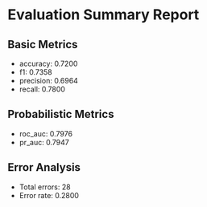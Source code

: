 # Evaluation Summary Report

## Basic Metrics

- accuracy: 0.7200
- f1: 0.7358
- precision: 0.6964
- recall: 0.7800

## Probabilistic Metrics

- roc_auc: 0.7976
- pr_auc: 0.7947

## Error Analysis

- Total errors: 28
- Error rate: 0.2800
